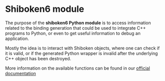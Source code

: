 # Shiboken6 module

The purpose of the **shiboken6 Python module**
is to access information related to the binding generation that could be used to integrate
C++ programs to Python, or even to get useful information to debug
an application.

Mostly the idea is to interact with Shiboken objects,
where one can check if it is valid, or if the generated Python wrapper
is invalid after the underlying C++ object has been destroyed.

More information on the available functions can be found
in our [official documentation](https://doc.qt.io/qtforpython/shiboken6/shibokenmodule.html)
